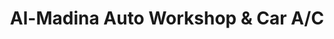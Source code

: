 ---
title: "Al-Madina Auto Workshop & Car A/C"
url: /hydrabd/al-madina-auto-workshop-und-car-a-c/
shop: Autowerkstatt
---